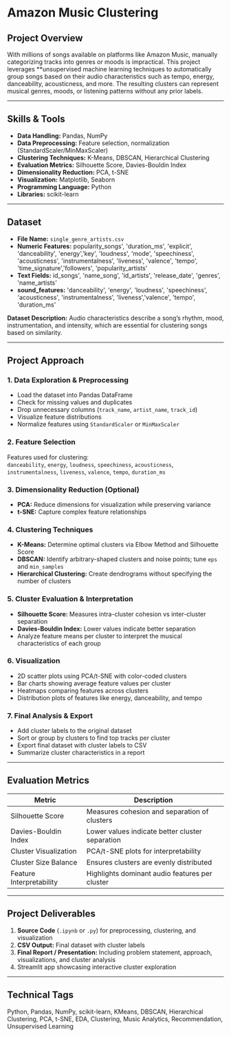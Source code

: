 # Amazon Music Clustering

## Project Overview
With millions of songs available on platforms like Amazon Music, manually categorizing tracks into genres or moods is impractical. This project leverages **unsupervised machine learning techniques to automatically group songs based on their audio characteristics such as tempo, energy, danceability, acousticness, and more. The resulting clusters can represent musical genres, moods, or listening patterns without any prior labels.


---

## Skills & Tools
- **Data Handling:** Pandas, NumPy  
- **Data Preprocessing:** Feature selection, normalization (StandardScaler/MinMaxScaler)  
- **Clustering Techniques:** K-Means, DBSCAN, Hierarchical Clustering  
- **Evaluation Metrics:** Silhouette Score, Davies-Bouldin Index
- **Dimensionality Reduction:** PCA, t-SNE  
- **Visualization:** Matplotlib, Seaborn  
- **Programming Language:** Python  
- **Libraries:** scikit-learn  

---

## Dataset
- **File Name:** `single_genre_artists.csv`  
- **Numeric Features:** popularity_songs', 'duration_ms', 'explicit', 'danceability', 'energy','key', 'loudness', 'mode', 'speechiness', 'acousticness',  'instrumentalness', 'liveness', 'valence', 'tempo', 'time_signature','followers', 'popularity_artists'  
- **Text Fields:** id_songs', 'name_song', 'id_artists', 'release_date', 'genres', 'name_artists'
- **sound_features:** 'danceability', 'energy', 'loudness', 'speechiness', 'acousticness', 'instrumentalness', 'liveness','valence', 'tempo', 'duration_ms'


**Dataset Description:** Audio characteristics describe a song’s rhythm, mood, instrumentation, and intensity, which are essential for clustering songs based on similarity.

---

## Project Approach

### 1. Data Exploration & Preprocessing
- Load the dataset into Pandas DataFrame  
- Check for missing values and duplicates  
- Drop unnecessary columns (`track_name`, `artist_name`, `track_id`)  
- Visualize feature distributions  
- Normalize features using `StandardScaler` or `MinMaxScaler`

### 2. Feature Selection
Features used for clustering:  
`danceability`, `energy`, `loudness`, `speechiness`, `acousticness`, `instrumentalness`, `liveness`, `valence`, `tempo`, `duration_ms`  

### 3. Dimensionality Reduction (Optional)
- **PCA:** Reduce dimensions for visualization while preserving variance  
- **t-SNE:** Capture complex feature relationships  

### 4. Clustering Techniques
- **K-Means:** Determine optimal clusters via Elbow Method and Silhouette Score  
- **DBSCAN:** Identify arbitrary-shaped clusters and noise points; tune `eps` and `min_samples`  
- **Hierarchical Clustering:** Create dendrograms without specifying the number of clusters  

### 5. Cluster Evaluation & Interpretation
- **Silhouette Score:** Measures intra-cluster cohesion vs inter-cluster separation  
- **Davies-Bouldin Index:** Lower values indicate better separation  
- Analyze feature means per cluster to interpret the musical characteristics of each group  

### 6. Visualization
- 2D scatter plots using PCA/t-SNE with color-coded clusters  
- Bar charts showing average feature values per cluster  
- Heatmaps comparing features across clusters  
- Distribution plots of features like energy, danceability, and tempo  

### 7. Final Analysis & Export
- Add cluster labels to the original dataset  
- Sort or group by clusters to find top tracks per cluster  
- Export final dataset with cluster labels to CSV  
- Summarize cluster characteristics in a report  

---

## Evaluation Metrics
| Metric | Description |
|--------|-------------|
| Silhouette Score | Measures cohesion and separation of clusters |
| Davies-Bouldin Index | Lower values indicate better cluster separation |
| Cluster Visualization | PCA/t-SNE plots for interpretability |
| Cluster Size Balance | Ensures clusters are evenly distributed |
| Feature Interpretability | Highlights dominant audio features per cluster |

---

## Project Deliverables
1. **Source Code** (`.ipynb` or `.py`) for preprocessing, clustering, and visualization  
2. **CSV Output:** Final dataset with cluster labels  
3. **Final Report / Presentation:** Including problem statement, approach, visualizations, and cluster analysis  
4. Streamlit app showcasing interactive cluster exploration  

---

## Technical Tags
Python, Pandas, NumPy, scikit-learn, KMeans, DBSCAN, Hierarchical Clustering, PCA, t-SNE, EDA, Clustering, Music Analytics, Recommendation, Unsupervised Learning  


